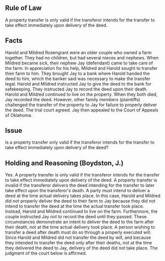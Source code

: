 ## Rule of Law

A property transfer is only valid if the transferor intends for the transfer to take effect immediately upon delivery of the deed.

## Facts

Harold and Mildred Rosengrant were an older couple who owned a farm together. They had no children, but had several nieces and nephews. When Mildred became sick, their nephew Jay (defendant) came to take care of the farm. In appreciation for his help, Mildred and Harold sought to transfer their farm to him. They brought Jay to a bank where Harold handed the deed to him, which the banker said was necessary to make the transfer legal. Harold and Mildred instructed Jay to give the deed to the bank for safekeeping. They instructed Jay to record the deed upon their death. Harold and Mildred continued to live on the property. When they both died, Jay recorded the deed. However, other family members (plaintiffs) challenged the transfer of the property to Jay for failure to properly deliver the deed. The trial court agreed. Jay then appealed to the Court of Appeals of Oklahoma.

## Issue

Is a property transfer only valid if the transferor intends for the transfer to take effect immediately upon delivery of the deed?

## Holding and Reasoning (Boydston, J.)

Yes. A property transfer is only valid if the transferor intends for the transfer to take effect immediately upon delivery of the deed. A property transfer is invalid if the transferor delivers the deed intending for the transfer to later take effect upon the transferor's death. A party must intend to deliver a deed at the time actual delivery takes place. In this case, Harold and Mildred did not properly deliver the deed to their farm to Jay because they did not intend to transfer the deed at the time the actual transfer took place. Instead, Harold and Mildred continued to live on the farm. Furthermore, the couple instructed Jay not to record the deed until they passed. These circumstances demonstrate an intent to deliver the deed to the farm after their death, not at the time actual delivery took place. A person wishing to transfer a deed after death must do so through a properly executed will. Since Harold and Mildred did not transfer the deed by will, and because they intended to transfer the deed only after their deaths, not at the time they delivered the deed to Jay, delivery of the deed did not take place. The judgment of the court below is affirmed.